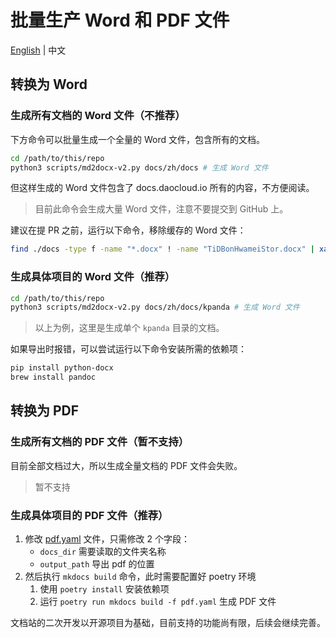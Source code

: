 # 批量生产 Word 和 PDF 文件

[English](./generate_pdf.md) | 中文

## 转换为 Word

### 生成所有文档的 Word 文件（不推荐）

下方命令可以批量生成一个全量的 Word 文件，包含所有的文档。

```bash
cd /path/to/this/repo
python3 scripts/md2docx-v2.py docs/zh/docs # 生成 Word 文件
```

但这样生成的 Word 文件包含了 docs.daocloud.io 所有的内容，不方便阅读。

> 目前此命令会生成大量 Word 文件，注意不要提交到 GitHub 上。

建议在提 PR 之前，运行以下命令，移除缓存的 Word 文件：

```bash
find ./docs -type f -name "*.docx" ! -name "TiDBonHwameiStor.docx" | xargs rm -f
```

### 生成具体项目的 Word 文件（推荐）

```bash
cd /path/to/this/repo
python3 scripts/md2docx-v2.py docs/zh/docs/kpanda # 生成 Word 文件
```

> 以上为例，这里是生成单个 `kpanda` 目录的文档。

如果导出时报错，可以尝试运行以下命令安装所需的依赖项：

```bash
pip install python-docx
brew install pandoc
```

## 转换为 PDF

### 生成所有文档的 PDF 文件（暂不支持）

目前全部文档过大，所以生成全量文档的 PDF 文件会失败。

> 暂不支持

### 生成具体项目的 PDF 文件（推荐）

1. 修改 [pdf.yaml](../docs/zh/pdf.yaml) 文件，只需修改 2 个字段：
   - `docs_dir` 需要读取的文件夹名称
   - `output_path` 导出 pdf 的位置
2. 然后执行 `mkdocs build` 命令，此时需要配置好 poetry 环境
   1. 使用 `poetry install` 安装依赖项
   2. 运行 `poetry run mkdocs build -f pdf.yaml` 生成 PDF 文件

文档站的二次开发以开源项目为基础，目前支持的功能尚有限，后续会继续完善。
